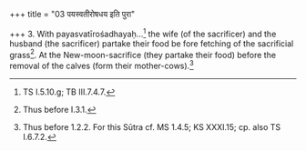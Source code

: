 +++
title = "03 पयस्वतीरोषधय इति पुरा"

+++
3. With payasvatīrośadhayaḥ...[^1] the wife (of the sacrificer) and the husband (the sacrificer) partake their food be fore fetching of the sacrificial grass[^2]. At the New-moon-sacrifice (they partake their food) before the removal of the calves (form their mother-cows).[^3]  

[^1]: TS I.5.10.g; TB III.7.4.7.  

[^2]: Thus before I.3.1.  

[^3]: Thus before 1.2.2. For this Sūtra cf. MS 1.4.5; KS XXXI.15; cp. also TS I.6.7.2.
